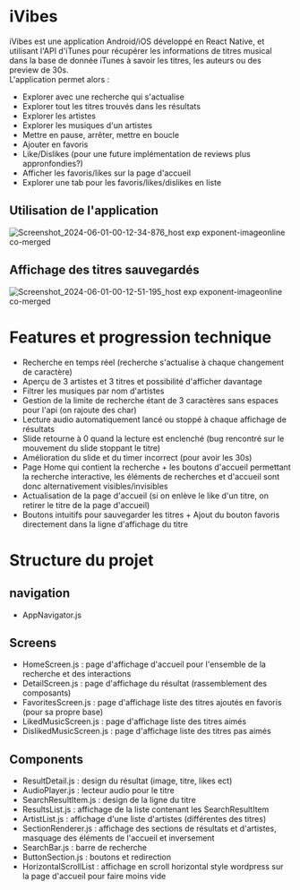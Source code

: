 # iVibes
iVibes est une application Android/iOS développé en React Native, et utilisant l'API d'iTunes pour récupérer les informations de titres musical dans la base de donnée iTunes à savoir les titres, les auteurs ou des preview de 30s.  
L'application permet alors :
- Explorer avec une recherche qui s'actualise
- Explorer tout les titres trouvés dans les résultats
- Explorer les artistes
- Explorer les musiques d'un artistes
- Mettre en pause, arrêter, mettre en boucle
- Ajouter en favoris
- Like/Dislikes (pour une future implémentation de reviews plus appronfondies?)
- Afficher les favoris/likes sur la page d'accueil
- Explorer une tab pour les favoris/likes/dislikes en liste

## Utilisation de l'application
![Screenshot_2024-06-01-00-12-34-876_host exp exponent-imageonline co-merged](https://github.com/teddyfresnes/LP_iVibes/assets/80900011/52c39b23-507d-45c2-9b39-192495b35fb9)  

## Affichage des titres sauvegardés
![Screenshot_2024-06-01-00-12-51-195_host exp exponent-imageonline co-merged](https://github.com/teddyfresnes/LP_iVibes/assets/80900011/fae84844-01c8-4c66-abba-fecd98aec2d9)  


# Features et progression technique
- Recherche en temps réel (recherche s'actualise à chaque changement de caractère)
- Aperçu de 3 artistes et 3 titres et possibilité d'afficher davantage
- Filtrer les musiques par nom d'artistes
- Gestion de la limite de recherche étant de 3 caractères sans espaces pour l'api (on rajoute des char)
- Lecture audio automatiquement lancé ou stoppé à chaque affichage de résultats
- Slide retourne à 0 quand la lecture est enclenché (bug rencontré sur le mouvement du slide stoppant le titre)
- Amélioration du slide et du timer incorrect (pour avoir les 30s)
- Page Home qui contient la recherche + les boutons d'accueil permettant la recherche interactive, les éléments de recherches et d'accueil sont donc alternativement visibles/invisibles
- Actualisation de la page d'accueil (si on enlève le like d'un titre, on retirer le titre de la page d'accueil)
- Boutons intuitifs pour sauvegarder les titres + Ajout du bouton favoris directement dans la ligne d'affichage du titre

# Structure du projet
## navigation
- AppNavigator.js
## Screens
- HomeScreen.js : page d'affichage d'accueil pour l'ensemble de la recherche et des interactions
- DetailScreen.js : page d'affichage du résultat (rassemblement des composants)
- FavoritesScreen.js : page d'affichage liste des titres ajoutés en favoris (pour sa propre base)
- LikedMusicScreen.js : page d'affichage liste des titres aimés
- DislikedMusicScreen.js : page d'affichage liste des titres pas aimés
## Components
- ResultDetail.js : design du résultat (image, titre, likes ect)
- AudioPlayer.js : lecteur audio pour le titre
- SearchResultItem.js : design de la ligne du titre
- ResultsList.js : affichage de la liste contenant les SearchResultItem
- ArtistList.js : affichage d'une liste d'artistes (différentes des titres)
- SectionRenderer.js : affichage des sections de résultats et d'artistes, masquage des éléments de l'accueil et inversement
- SearchBar.js : barre de recherche
- ButtonSection.js : boutons et redirection
- HorizontalScrollList : affichage en scroll horizontal style wordpress sur la page d'accueil pour faire moins vide


